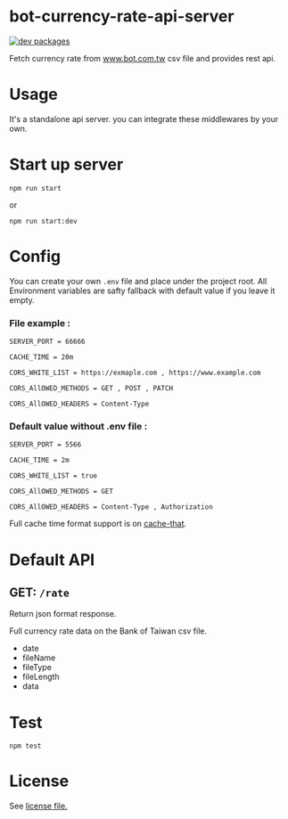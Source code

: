 # bot-currency-rate-api-server

[![dev packages](https://david-dm.org/silveryiris/bot-currency-rate-api-server.svg)](https://david-dm.org/silveryiris/bot-currency-rate-api-server)

Fetch currency rate from www.bot.com.tw csv file and provides rest api.

# Usage

It's a standalone api server. you can integrate these middlewares by your own.

# Start up server
````
npm run start
````

or 

````
npm run start:dev
````

# Config

You can create your own `.env` file and place under the project root.
All Environment variables are safty fallback with default value if you leave it empty.

### File example :
````
SERVER_PORT = 66666

CACHE_TIME = 20m

CORS_WHITE_LIST = https://exmaple.com , https://www.example.com

CORS_AllOWED_METHODS = GET , POST , PATCH

CORS_AllOWED_HEADERS = Content-Type

````

### Default value without .env file : 
````
SERVER_PORT = 5566

CACHE_TIME = 2m

CORS_WHITE_LIST = true

CORS_AllOWED_METHODS = GET

CORS_AllOWED_HEADERS = Content-Type , Authorization
````

Full cache time format support is on [cache-that](https://github.com/silveryiris/cache-that#time-format-support).

# Default API

## GET: `/rate`

Return json format response.

Full currency rate data on the Bank of Taiwan csv file.

- date
- fileName
- fileType
- fileLength
- data

# Test

````
npm test
````

# License

See [license file.](https://github.com/silveryiris/bot-currency-rate-api-server/blob/master/LICENSE)
